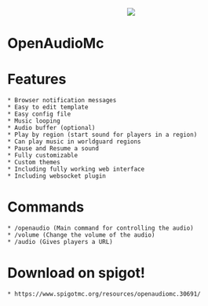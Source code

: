 <p align="center">
    <img src ="http://puu.sh/rZH62/9e50a813d8.png" />
</p>

# OpenAudioMc


# Features
    * Browser notification messages
    * Easy to edit template
    * Easy config file
    * Music looping
    * Audio buffer (optional)
    * Play by region (start sound for players in a region)
    * Can play music in worldguard regions
    * Pause and Resume a sound
    * Fully customizable
    * Custom themes
    * Including fully working web interface
    * Including websocket plugin
  
# Commands
    * /openaudio (Main command for controlling the audio)
    * /volume (Change the volume of the audio)
    * /audio (Gives players a URL)
    
# Download on spigot!
    * https://www.spigotmc.org/resources/openaudiomc.30691/

